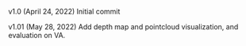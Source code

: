 v1.0 (April 24, 2022)
Initial commit

v1.01 (May 28, 2022)
Add depth map and pointcloud visualization, and evaluation on VA. 